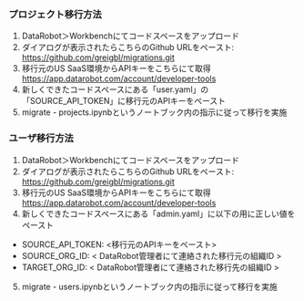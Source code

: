 ### プロジェクト移行方法

1. DataRobot＞Workbenchにてコードスペースをアップロード
2. ダイアログが表示されたらこちらのGithub URLをペースト: https://github.com/greigbl/migrations.git
3. 移行元のUS SaaS環境からAPIキーをこちらにて取得 https://app.datarobot.com/account/developer-tools
4. 新しくできたコードスペースにある「user.yaml」の「SOURCE_API_TOKEN」に移行元のAPIキーをペースト
5. migrate - projects.ipynbというノートブック内の指示に従って移行を実施


### ユーザ移行方法
1. DataRobot＞Workbenchにてコードスペースをアップロード
2. ダイアログが表示されたらこちらのGithub URLをペースト: https://github.com/greigbl/migrations.git
3. 移行元のUS SaaS環境からAPIキーをこちらにて取得 https://app.datarobot.com/account/developer-tools
4. 新しくできたコードスペースにある「admin.yaml」に以下の用に正しい値をペースト
  - SOURCE_API_TOKEN: <移行元のAPIキーをペースト>
  - SOURCE_ORG_ID: < DataRobot管理者にて連絡された移行元の組織ID >
  - TARGET_ORG_ID: < DataRobot管理者にて連絡された移行先の組織ID >
5. migrate - users.ipynbというノートブック内の指示に従って移行を実施